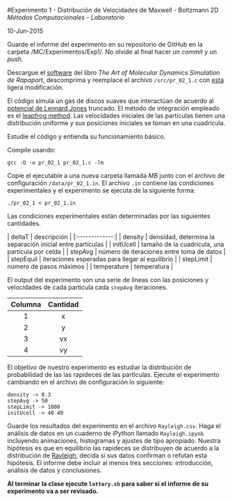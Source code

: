 #Experimento 1 - Distribución de Velocidades de Maxwell - Boltzmann 2D
*Métodos Computacionales - Laboratorio*

10-Jun-2015

Guarde el informe del experimento en su repositorio de GitHub en la carpeta /MC/Experimentos/Exp1/. No olvide al final hacer un *commit* y un *push*.

Descargue el [software](http://www.ph.biu.ac.il/~rapaport/mdbook/) del libro *The Art of Molecular Dynamics Simulation de Rapaport*, descomprima y reemplace el archivo `/src/pr_02_1.c` con [esta](https://raw.githubusercontent.com/ComputoCienciasUniandes/MetodosComputacionalesLaboratorio/master/2015-V/actividades/experimentos/Exp1/pr_02_1.c) ligera modificación. 

El código simula un gas de discos suaves que interactúan de acuerdo al [potencial de Lennard Jones](http://en.wikipedia.org/wiki/Lennard-Jones_potential) truncado. El método de integración empleado es el [leapfrog method](http://en.wikipedia.org/wiki/Leapfrog_integration). Las velocidades iniciales de las partículas tienen una distribución uniforme y sus posiciones iniciales se toman en una cuadrícula.

Estudie el código y entienda su funcionamiento básico.

Compile usando:

```
gcc -O -o pr_02_1 pr_02_1.c -lm
``` 

Copie el ejecutable a una nueva carpeta llamada *MB* junto con el archivo de configuración `/data/pr_02_1.in`. El archivo `.in` contiene las condiciones experimentales y el experimento se ejecuta de la siguiente forma:

```
./pr_02_1 < pr_02_1.in
```

Las condiciones experimentales están determinadas por las siguientes cantidades.

| deltaT        | descripción |
|:-------------:|
| density | densidad, determina la separación inicial entre partículas |
| initUcell | tamaño de la cuadrícula, una partícula por celda |
| stepAvg | número de iteraciones entre toma de datos |
| stepEquil | iteraciones esperadas para llegar al equilibrio |
| stepLimit | número de pasos máximos |
| temperature | temperatura |


El output del experimento son una serie de líneas con las posiciones y velocidades de cada partícula cada `stepAvg` iteraciones.

| Columna        | Cantidad       |
|:-------------:|:-------------:|
| 1     | x | 
| 2     | y |
| 3 | vx      | 
| 4 | vy |

El objetivo de nuestro experimento es estudiar la distribución de probabilidad de las las rapideces de las partículas. Ejecute el experimento cambiando en el archivo de configuración lo siguiente: 

```
density -> 0.3
stepAvg -> 50
stepLimit -> 1000
initUcell -> 40 40
```

Guarde los resultados del experimento en el archivo `Rayleigh.csv`. Haga el análisis de datos en un cuaderno de iPython llamado `Rayleigh.ipynb` incluyendo animaciones, histogramas y ajustes de tipo apropiado. Nuestra hipótesis es que en equilibrio las rapideces  se distribuyen de acuerdo a la distribución de [Rayleigh](http://en.wikipedia.org/wiki/Rayleigh_distribution), decida si sus datos confirman o refutan esta hipótesis. El informe debe incluir al menos tres secciones: introducción, análisis de datos y conclusiones.

**Al terminar la clase ejecute `lottery.sh` para saber si el informe de su experimento va a ser revisado.**
